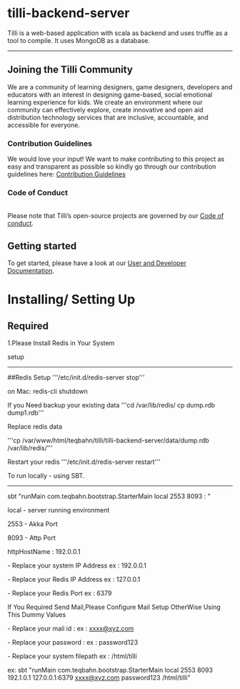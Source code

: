# tilli-backend-server

Tilli is a web-based application with scala as backend and uses truffle as a tool to compile. It uses MongoDB as a database.

************************

## Joining the Tilli Community 
We are a community of learning designers, game designers, developers and educators with an interest in designing game-based, social emotional learning experience for kids. We create an environment where our community can effectively explore, create innovative and open aid distribution technology services that are inclusive, accountable, and accessible for everyone.

### Contribution Guidelines

We would love your input! We want to make contributing to this project as easy and transparent as possible so kindly go through our contribution guidelines here: [Contribution Guidelines](https://tillioss.github.io/docs/Contribution-Guidelines)

### Code of Conduct
<br>Please note that Tilli’s open-source projects are governed by our [Code of conduct](https://tillioss.github.io/docs/code-of-conduct). 

## Getting started
To get started, please have a look at our [User and Developer Documentation](https://tillioss.github.io/docs/getting-started-developer).

# Installing/ Setting Up
## Required 

 1.Please Install Redis in Your System

setup
*********************
##Redis Setup 
'''/etc/init.d/redis-server stop'''

on Mac:
redis-cli shutdown


If you Need backup your existing data
'''cd /var/lib/redis/
cp dump.rdb dump1.rdb'''

Replace redis data

'''cp /var/www/html/teqbahn/tilli/tilli-backend-server/data/dump.rdb /var/lib/redis/'''

Restart your redis
'''/etc/init.d/redis-server restart'''


To run locally - using SBT.
**********************

sbt "runMain com.teqbahn.bootstrap.StarterMain local 2553 8093  <ServerIP>  <RedisIP>:<RedisPort> <MailId> <MailPassword> <filepath>"


local - server running environment 

2553 - Akka Port 

8093 - Attp Port 

httpHostName : 192.0.0.1


<ServerIP>  - Replace your system IP Address 
 ex : 192.0.0.1

<RedisIP> - Replace your Redis IP Address
  ex : 127.0.0.1

<RedisPort> -  Replace your Redis Port
  ex : 6379

If You Required Send Mail,Please Configure Mail Setup OtherWise Using This Dummy Values 

<MailId>  -  Replace your mail id :
 ex : xxxx@xyz.com

<MailPassword>  -  Replace your password :
 ex : password123

<filepath> - Replace your system filepath 
 ex : /html/tilli


ex:
sbt "runMain com.teqbahn.bootstrap.StarterMain local 2553 8093  192.1.0.1  127.0.0.1:6379 xxxx@xyz.com password123 /html/tilli"



 




 
 
